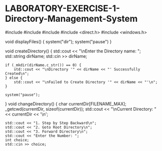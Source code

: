 # LABORATORY-EXERCISE-1-Directory-Management-System
#include <iostream>
#include <cstdio>
#include <cstdlib>
#include <direct.h>
#include <windows.h>

void displayFiles() {
system("dir");
system("pause")
}

void createDirectory() {
    std::cout << "\nEnter the Directory name: ";
    std::string dirName;
    std::cin >> dirName;

    if (_mkdir(dirName.c_str()) == 0) {
        std::cout << "\nDirectory '" << dirName << "' Successfully Created\n";
    } else {
        std::cout << "\nFailed to Create Directory '" << dirName << "'\n";
    }

    system("pause");
    
}
void changeDirectory() {
    char currentDir[FILENAME_MAX];
    _getcwd(currentDir, sizeof(currentDir));
    std::cout << "\nCurrent Directory: " << currentDir << '\n';

    std::cout << "1. Step by Step Backward\n";
    std::cout << "2. Goto Root Directory\n";
    std::cout << "3. Forward Directory\n";
    std::cout << "Enter the Number: ";
    int choice;
    std::cin >> choice;

    
